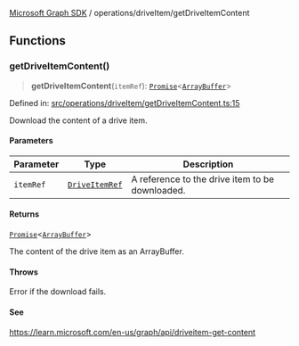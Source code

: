 [Microsoft Graph SDK](../../README.md) / operations/driveItem/getDriveItemContent

## Functions

### getDriveItemContent()

> **getDriveItemContent**(`itemRef`): [`Promise`](https://developer.mozilla.org/docs/Web/JavaScript/Reference/Global_Objects/Promise)\<[`ArrayBuffer`](https://developer.mozilla.org/docs/Web/JavaScript/Reference/Global_Objects/ArrayBuffer)\>

Defined in: [src/operations/driveItem/getDriveItemContent.ts:15](https://github.com/Future-Secure-AI/microsoft-graph/blob/main/src/operations/driveItem/getDriveItemContent.ts#L15)

Download the content of a drive item.

#### Parameters

| Parameter | Type | Description |
| ------ | ------ | ------ |
| `itemRef` | [`DriveItemRef`](../../models/DriveItemRef.md#driveitemref) | A reference to the drive item to be downloaded. |

#### Returns

[`Promise`](https://developer.mozilla.org/docs/Web/JavaScript/Reference/Global_Objects/Promise)\<[`ArrayBuffer`](https://developer.mozilla.org/docs/Web/JavaScript/Reference/Global_Objects/ArrayBuffer)\>

The content of the drive item as an ArrayBuffer.

#### Throws

Error if the download fails.

#### See

https://learn.microsoft.com/en-us/graph/api/driveitem-get-content
